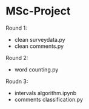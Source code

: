 # MSc-Project
Round 1:
- clean surveydata.py
- clean comments.py

Round 2:
- word counting.py

Roudn 3:
- intervals algorithm.ipynb
- comments classification.py
